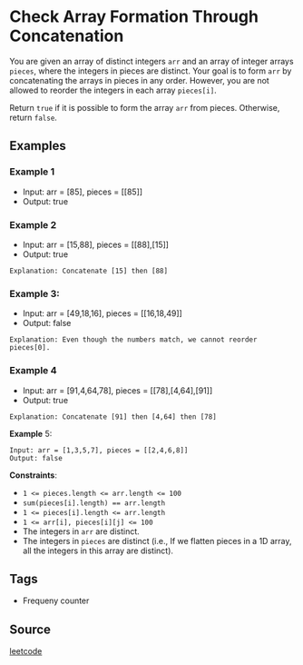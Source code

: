 # Check Array Formation Through Concatenation

You are given an array of distinct integers `arr` and an array of integer arrays
`pieces`, where the integers in pieces are distinct. Your goal is to form `arr`
by concatenating the arrays in pieces in any order. However, you are not allowed
to reorder the integers in each array `pieces[i]`.

Return `true` if it is possible to form the array `arr` from pieces. Otherwise,
return `false`.

## Examples

### Example 1

- Input: arr = [85], pieces = [[85]]
- Output: true

### Example 2

- Input: arr = [15,88], pieces = [[88],[15]]
- Output: true

```
Explanation: Concatenate [15] then [88]
```

### Example 3:

- Input: arr = [49,18,16], pieces = [[16,18,49]]
- Output: false

```
Explanation: Even though the numbers match, we cannot reorder pieces[0].
```

### Example 4

- Input: arr = [91,4,64,78], pieces = [[78],[4,64],[91]]
- Output: true

```
Explanation: Concatenate [91] then [4,64] then [78]
```

**Example** 5:

```
Input: arr = [1,3,5,7], pieces = [[2,4,6,8]]
Output: false
```

**Constraints**:

- `1 <= pieces.length <= arr.length <= 100`
- `sum(pieces[i].length) == arr.length`
- `1 <= pieces[i].length <= arr.length`
- `1 <= arr[i], pieces[i][j] <= 100`
- The integers in `arr` are distinct.
- The integers in `pieces` are distinct (i.e., If we flatten pieces in a 1D
  array, all the integers in this array are distinct).

## Tags

- Frequeny counter

## Source

[leetcode](https://leetcode.com/problems/check-array-formation-through-concatenation/)
